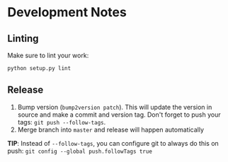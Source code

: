 # Development Notes

## Linting

Make sure to lint your work:

    python setup.py lint

## Release

1) Bump version (`bump2version patch`).  This will update the version in source and make a commit and version tag.  Don't forget to push your tags: `git push --follow-tags`.
2) Merge branch into `master` and release will happen automatically

**TIP**: Instead of `--follow-tags`, you can configure git to always do this on push: `git config --global push.followTags true`
